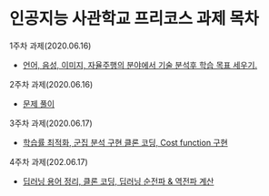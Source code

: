 # 인공지능 사관학교 프리코스 과제 목차

1주차 과제(2020.06.16)
* [언어, 음성, 이미지, 자율주행의 분야에서 기술 분석후 학습 목표 세우기.](https://github.com/morecatle/AIExercise/blob/master/Week1.ipynb)

2주차 과제(2020.06.16)
* [문제 풀이](https://github.com/morecatle/AIExercise/blob/master/Week2.ipynb)

3주차 과제(2020.06.17)
* [학습률 최적화, 군집 분석 구현 클론 코딩, Cost function 구현](https://github.com/morecatle/AIExercise/blob/master/Week3.ipynb)

4주차 과제(202.06.17)
* [딥러닝 용어 정리, 클론 코딩, 딥러닝 순전파 & 역전파 계산](https://github.com/morecatle/AIExercise/blob/master/Week4.ipynb)
